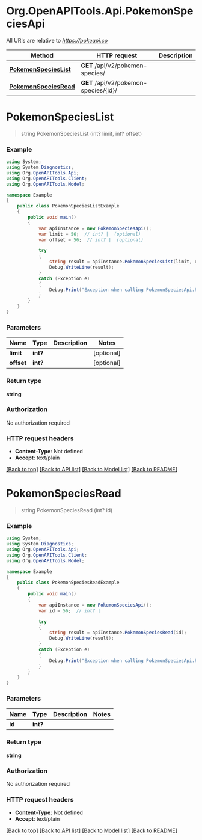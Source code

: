 # Org.OpenAPITools.Api.PokemonSpeciesApi

All URIs are relative to *https://pokeapi.co*

Method | HTTP request | Description
------------- | ------------- | -------------
[**PokemonSpeciesList**](PokemonSpeciesApi.md#pokemonspecieslist) | **GET** /api/v2/pokemon-species/ | 
[**PokemonSpeciesRead**](PokemonSpeciesApi.md#pokemonspeciesread) | **GET** /api/v2/pokemon-species/{id}/ | 


<a name="pokemonspecieslist"></a>
# **PokemonSpeciesList**
> string PokemonSpeciesList (int? limit, int? offset)



### Example
```csharp
using System;
using System.Diagnostics;
using Org.OpenAPITools.Api;
using Org.OpenAPITools.Client;
using Org.OpenAPITools.Model;

namespace Example
{
    public class PokemonSpeciesListExample
    {
        public void main()
        {
            var apiInstance = new PokemonSpeciesApi();
            var limit = 56;  // int? |  (optional) 
            var offset = 56;  // int? |  (optional) 

            try
            {
                string result = apiInstance.PokemonSpeciesList(limit, offset);
                Debug.WriteLine(result);
            }
            catch (Exception e)
            {
                Debug.Print("Exception when calling PokemonSpeciesApi.PokemonSpeciesList: " + e.Message );
            }
        }
    }
}
```

### Parameters

Name | Type | Description  | Notes
------------- | ------------- | ------------- | -------------
 **limit** | **int?**|  | [optional] 
 **offset** | **int?**|  | [optional] 

### Return type

**string**

### Authorization

No authorization required

### HTTP request headers

 - **Content-Type**: Not defined
 - **Accept**: text/plain

[[Back to top]](#) [[Back to API list]](../README.md#documentation-for-api-endpoints) [[Back to Model list]](../README.md#documentation-for-models) [[Back to README]](../README.md)

<a name="pokemonspeciesread"></a>
# **PokemonSpeciesRead**
> string PokemonSpeciesRead (int? id)



### Example
```csharp
using System;
using System.Diagnostics;
using Org.OpenAPITools.Api;
using Org.OpenAPITools.Client;
using Org.OpenAPITools.Model;

namespace Example
{
    public class PokemonSpeciesReadExample
    {
        public void main()
        {
            var apiInstance = new PokemonSpeciesApi();
            var id = 56;  // int? | 

            try
            {
                string result = apiInstance.PokemonSpeciesRead(id);
                Debug.WriteLine(result);
            }
            catch (Exception e)
            {
                Debug.Print("Exception when calling PokemonSpeciesApi.PokemonSpeciesRead: " + e.Message );
            }
        }
    }
}
```

### Parameters

Name | Type | Description  | Notes
------------- | ------------- | ------------- | -------------
 **id** | **int?**|  | 

### Return type

**string**

### Authorization

No authorization required

### HTTP request headers

 - **Content-Type**: Not defined
 - **Accept**: text/plain

[[Back to top]](#) [[Back to API list]](../README.md#documentation-for-api-endpoints) [[Back to Model list]](../README.md#documentation-for-models) [[Back to README]](../README.md)

